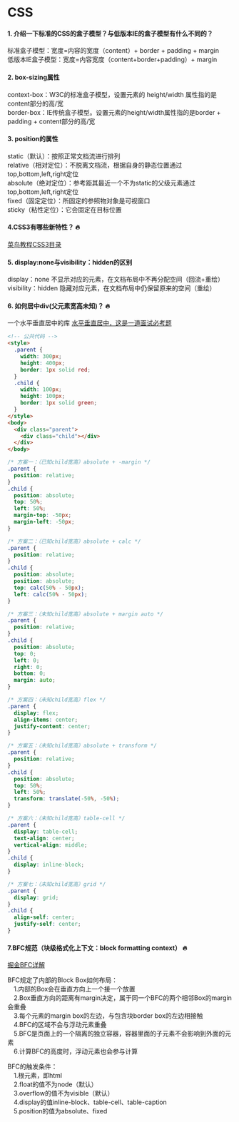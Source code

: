 # CSS

#### 1. 介绍一下标准的CSS的盒子模型？与低版本IE的盒子模型有什么不同的？

标准盒子模型：宽度=内容的宽度（content）+ border + padding + margin  
低版本IE盒子模型：宽度=内容宽度（content+border+padding）+ margin

#### 2. box-sizing属性 

context-box：W3C的标准盒子模型，设置元素的 height/width 属性指的是content部分的高/宽  
border-box：IE传统盒子模型。设置元素的height/width属性指的是border + padding + content部分的高/宽

#### 3. position的属性

static（默认）：按照正常文档流进行排列  
relative（相对定位）：不脱离文档流，根据自身的静态位置通过top,bottom,left,right定位  
absolute（绝对定位）：参考距其最近一个不为static的父级元素通过top,bottom,left,right定位  
fixed（固定定位）：所固定的参照物对象是可视窗口  
sticky（粘性定位）：它会固定在目标位置

#### 4.CSS3有哪些新特性？ :fire:

[菜鸟教程CSS3目录](https://www.runoob.com/css3/css3-tutorial.html)

#### 5. display:none与visibility：hidden的区别

display：none 不显示对应的元素，在文档布局中不再分配空间（回流+重绘）  
visibility：hidden 隐藏对应元素，在文档布局中仍保留原来的空间（重绘）  

#### 6. 如何居中div(父元素宽高未知)？ :fire:

一个水平垂直居中的库 [水平垂直居中，这是一道面试必考题](https://github.com/yanhaijing/vertical-center)

``` html
<!-- 公共代码 -->
<style>
  .parent {
    width: 300px;
    height: 400px;
    border: 1px solid red;
  }
  .child {
    width: 100px;
    height: 100px;
    border: 1px solid green;
  }
</style>
<body>
  <div class="parent">
    <div class="child"></div>
  </div>
</body>
```

``` css
/* 方案一：（已知child宽高）absolute + -margin */
.parent {
  position: relative;
}
.child {
  position: absolute;
  top: 50%;
  left: 50%;
  margin-top: -50px;
  margin-left: -50px;
}
```

``` css
/* 方案二：（已知child宽高）absolute + calc */
.parent {
  position: relative;
}
.child {
  position: absolute;
  position: absolute;
  top: calc(50% - 50px);
  left: calc(50% - 50px);
}
```

``` css
/* 方案三：（未知child宽高）absolute + margin auto */
.parent {
  position: relative;
}
.child {
  position: absolute;
  top: 0;
  left: 0;
  right: 0;
  bottom: 0;
  margin: auto;
}
```

``` css
/* 方案四：（未知child宽高）flex */
.parent {
  display: flex;
  align-items: center;
  justify-content: center;
}
```

``` css
/* 方案五：（未知child宽高）absolute + transform */
.parent {
  position: relative;
}
.child {
  position: absolute;
  top: 50%;
  left: 50%;
  transform: translate(-50%, -50%);
}
```

``` css
/* 方案六：（未知child宽高）table-cell */
.parent {
  display: table-cell;
  text-align: center;
  vertical-align: middle;
}
.child {
  display: inline-block;
}
```

``` css
/* 方案七：（未知child宽高）grid */
.parent {
  display: grid;
}
.child {
  align-self: center;
  justify-self: center;
}
```

#### 7.BFC规范（块级格式化上下文：block formatting context） :fire:
[掘金BFC详解](https://juejin.im/post/5ea45801e51d4546d4399055)  

BFC规定了内部的Block Box如何布局：  
&emsp;1.内部的Box会在垂直方向上一个接一个放置  
&emsp;2.Box垂直方向的距离有margin决定，属于同一个BFC的两个相邻Box的margin会重叠  
&emsp;3.每个元素的margin box的左边，与包含块border box的左边相接触  
&emsp;4.BFC的区域不会与浮动元素重叠  
&emsp;5.BFC是页面上的一个隔离的独立容器，容器里面的子元素不会影响到外面的元素  
&emsp;6.计算BFC的高度时，浮动元素也会参与计算  

BFC的触发条件：  
&emsp;1.根元素，即html  
&emsp;2.float的值不为node（默认）  
&emsp;3.overflow的值不为visible（默认）  
&emsp;4.display的值inline-block、table-cell、table-caption  
&emsp;5.position的值为absolute、fixed



